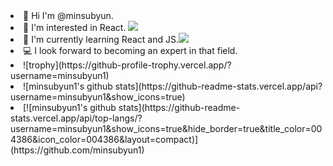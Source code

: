<li>👋 Hi I'm @minsubyun.</li> 
<li>🔭 I'm interested in React. <img src='https://user-images.githubusercontent.com/75060858/150244799-bdeaf56c-e030-4be4-b8da-1a7d32c30391.png'></img> </li> 
<li>🌱 I'm currently learning React and JS.<img src='https://user-images.githubusercontent.com/75060858/150245930-cb0f28f7-55a4-4364-ae43-4980c1d139f4.png'></img> </li> 
<li>💻 I look forward to becoming an expert in that field.</li>
<li>![trophy](https://github-profile-trophy.vercel.app/?username=minsubyun1)</li>
<li>![minsubyun1's github stats](https://github-readme-stats.vercel.app/api?username=minsubyun1&show_icons=true)</li>
<li>[![minsubyun1's github stats](https://github-readme-stats.vercel.app/api/top-langs/?username=minsubyun1&show_icons=true&hide_border=true&title_color=004386&icon_color=004386&layout=compact)](https://github.com/minsubyun1)</li>
<!--
**minsubyun1/minsubyun1** is a ✨ _special_ ✨ repository because its `README.md` (this file) appears on your GitHub profile.

Here are some ideas to get you started:

- 🔭 I’m currently working on ...
- 🌱 I’m currently learning ...
- 👯 I’m looking to collaborate on ...
- 🤔 I’m looking for help with ...
- 💬 Ask me about ...
- 📫 How to reach me: ...
- 😄 Pronouns: ...
- ⚡ Fun fact: ...
-->
